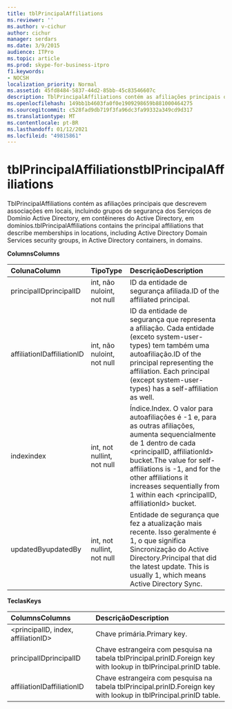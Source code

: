 ```yaml
---
title: tblPrincipalAffiliations
ms.reviewer: ''
ms.author: v-cichur
author: cichur
manager: serdars
ms.date: 3/9/2015
audience: ITPro
ms.topic: article
ms.prod: skype-for-business-itpro
f1.keywords:
- NOCSH
localization_priority: Normal
ms.assetid: 45fd8484-5837-44d2-85bb-45c83546607c
description: TblPrincipalAffiliations contém as afiliações principais que descrevem associações em locais, incluindo grupos de segurança dos Serviços de Domínio Active Directory, em contêineres do Active Directory, em domínios.
ms.openlocfilehash: 149bb1b4603fa0f0e1909298659b881000464275
ms.sourcegitcommit: c528fad9db719f3fa96dc3fa99332a349cd9d317
ms.translationtype: MT
ms.contentlocale: pt-BR
ms.lasthandoff: 01/12/2021
ms.locfileid: "49815861"
---
```

# <a name="tblprincipalaffiliations"></a><span data-ttu-id="786dd-103">tblPrincipalAffiliations</span><span class="sxs-lookup"><span data-stu-id="786dd-103">tblPrincipalAffiliations</span></span>
 
<span data-ttu-id="786dd-104">TblPrincipalAffiliations contém as afiliações principais que descrevem associações em locais, incluindo grupos de segurança dos Serviços de Domínio Active Directory, em contêineres do Active Directory, em domínios.</span><span class="sxs-lookup"><span data-stu-id="786dd-104">tblPrincipalAffiliations contains the principal affiliations that describe memberships in locations, including Active Directory Domain Services security groups, in Active Directory containers, in domains.</span></span>
  
<span data-ttu-id="786dd-105">**Columns**</span><span class="sxs-lookup"><span data-stu-id="786dd-105">**Columns**</span></span>

|<span data-ttu-id="786dd-106">**Coluna**</span><span class="sxs-lookup"><span data-stu-id="786dd-106">**Column**</span></span>|<span data-ttu-id="786dd-107">**Tipo**</span><span class="sxs-lookup"><span data-stu-id="786dd-107">**Type**</span></span>|<span data-ttu-id="786dd-108">**Descrição**</span><span class="sxs-lookup"><span data-stu-id="786dd-108">**Description**</span></span>|
|:-----|:-----|:-----|
|<span data-ttu-id="786dd-109">principalID</span><span class="sxs-lookup"><span data-stu-id="786dd-109">principalID</span></span>  <br/> |<span data-ttu-id="786dd-110">int, não nulo</span><span class="sxs-lookup"><span data-stu-id="786dd-110">int, not null</span></span>  <br/> |<span data-ttu-id="786dd-111">ID da entidade de segurança afiliada.</span><span class="sxs-lookup"><span data-stu-id="786dd-111">ID of the affiliated principal.</span></span>  <br/> |
|<span data-ttu-id="786dd-112">affiliationID</span><span class="sxs-lookup"><span data-stu-id="786dd-112">affiliationID</span></span>  <br/> |<span data-ttu-id="786dd-113">int, não nulo</span><span class="sxs-lookup"><span data-stu-id="786dd-113">int, not null</span></span>  <br/> |<span data-ttu-id="786dd-p101">ID da entidade de segurança que representa a afiliação. Cada entidade (exceto system-user-types) tem também uma autoafiliação.</span><span class="sxs-lookup"><span data-stu-id="786dd-p101">ID of the principal representing the affiliation. Each principal (except system-user-types) has a self-affiliation as well.</span></span>  <br/> |
|<span data-ttu-id="786dd-116">index</span><span class="sxs-lookup"><span data-stu-id="786dd-116">index</span></span>  <br/> |<span data-ttu-id="786dd-117">int, not null</span><span class="sxs-lookup"><span data-stu-id="786dd-117">int, not null</span></span>  <br/> |<span data-ttu-id="786dd-118">Índice.</span><span class="sxs-lookup"><span data-stu-id="786dd-118">Index.</span></span> <span data-ttu-id="786dd-119">O valor para autoafiliações é -1 e, para as outras afiliações, aumenta sequencialmente de 1 dentro de cada \<principalID, affiliationId\> bucket.</span><span class="sxs-lookup"><span data-stu-id="786dd-119">The value for self-affiliations is -1, and for the other affiliations it increases sequentially from 1 within each \<principalID, affiliationId\> bucket.</span></span>  <br/> |
|<span data-ttu-id="786dd-120">updatedBy</span><span class="sxs-lookup"><span data-stu-id="786dd-120">updatedBy</span></span>  <br/> |<span data-ttu-id="786dd-121">int, not null</span><span class="sxs-lookup"><span data-stu-id="786dd-121">int, not null</span></span>  <br/> |<span data-ttu-id="786dd-p103">Entidade de segurança que fez a atualização mais recente. Isso geralmente é 1, o que significa Sincronização do Active Directory.</span><span class="sxs-lookup"><span data-stu-id="786dd-p103">Principal that did the latest update. This is usually 1, which means Active Directory Sync.</span></span>  <br/> |
   
<span data-ttu-id="786dd-124">**Teclas**</span><span class="sxs-lookup"><span data-stu-id="786dd-124">**Keys**</span></span>

|<span data-ttu-id="786dd-125">**Columns**</span><span class="sxs-lookup"><span data-stu-id="786dd-125">**Columns**</span></span>|<span data-ttu-id="786dd-126">**Descrição**</span><span class="sxs-lookup"><span data-stu-id="786dd-126">**Description**</span></span>|
|:-----|:-----|
|\<principalID, index, affiliationID\>  <br/> |<span data-ttu-id="786dd-127">Chave primária.</span><span class="sxs-lookup"><span data-stu-id="786dd-127">Primary key.</span></span>  <br/> |
|<span data-ttu-id="786dd-128">principalID</span><span class="sxs-lookup"><span data-stu-id="786dd-128">principalID</span></span>  <br/> |<span data-ttu-id="786dd-129">Chave estrangeira com pesquisa na tabela tblPrincipal.prinID.</span><span class="sxs-lookup"><span data-stu-id="786dd-129">Foreign key with lookup in tblPrincipal.prinID table.</span></span>  <br/> |
|<span data-ttu-id="786dd-130">affiliationID</span><span class="sxs-lookup"><span data-stu-id="786dd-130">affiliationID</span></span>  <br/> |<span data-ttu-id="786dd-131">Chave estrangeira com pesquisa na tabela tblPrincipal.prinID.</span><span class="sxs-lookup"><span data-stu-id="786dd-131">Foreign key with lookup in tblPrincipal.prinID table.</span></span>  <br/> |
   

